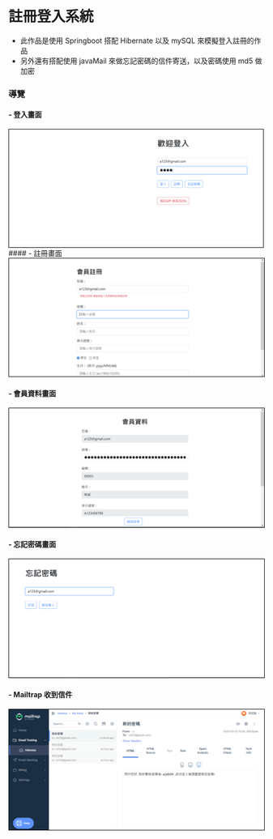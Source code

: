 # 註冊登入系統

- 此作品是使用 Springboot 搭配 Hibernate 以及 mySQL 來模擬登入註冊的作品
- 另外還有搭配使用 javaMail 來做忘記密碼的信件寄送，以及密碼使用 md5 做加密

### 導覽

#### - 登入畫面
<div style="border: 1px solid #000;">
    <img src="https://github.com/n0918679182/spring_hibernate_signup_system/blob/master/readme_img/signin.png?raw=true">
</div>
#### - 註冊畫面
<img src="https://github.com/n0918679182/spring_hibernate_signup_system/blob/master/readme_img/signup.png?raw=true" style="border: 1px solid #000;">

#### - 會員資料畫面
<img src="https://github.com/n0918679182/spring_hibernate_signup_system/blob/master/readme_img/detail.png?raw=true" style="border: 1px solid #000;">

#### - 忘記密碼畫面
<img src="https://github.com/n0918679182/spring_hibernate_signup_system/blob/master/readme_img/forget.png?raw=true" style="border: 1px solid #000;">

#### - Mailtrap 收到信件
<img src="https://github.com/n0918679182/spring_hibernate_signup_system/blob/master/readme_img/mailtrap.png?raw=true" style="border: 1px solid #000;">

